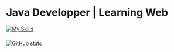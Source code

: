 <h1 align="left">Java Developper | Learning Web</h1>

[![My Skills](https://skillicons.dev/icons?i=java,vue,html,css,php,ts,js,c,mysql,docker,intelij)](https://skillicons.dev)

###

[![GitHub stats](https://github-readme-stats.vercel.app/api?username=nerkoyy&theme=transparent)](https://github.com/anuraghazra/github-readme-stats)
